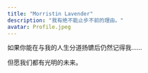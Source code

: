 ```yaml
---
title: "Morristin Lavender"
description: "我有绝不能止步不前的理由。"
avatar: Profile.jpeg
---
```


如果你能在与我的人生分道扬镳后仍然记得我……

但愿我们都有光明的未来。
